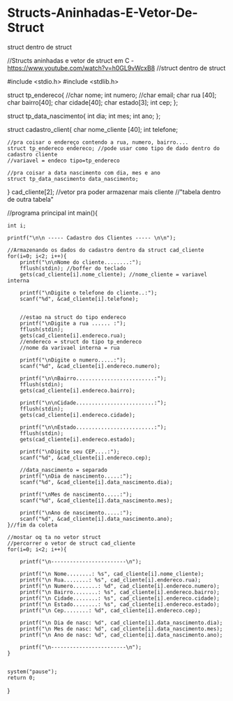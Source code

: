 # Structs-Aninhadas-E-Vetor-De-Struct
struct dentro de struct


//Structs aninhadas e vetor de struct em C - https://www.youtube.com/watch?v=h0GL9vWcxB8
//struct dentro de struct


#include <stdio.h>
#include <stdlib.h>


struct tp_endereco{
    //char nome;
    int numero;
    //char email; 
    char rua [40];
    char bairro[40];
    char cidade[40];
    char estado[3];
    int cep;
};

struct tp_data_nascimento{
    int dia;
    int mes;
    int ano;
};

struct cadastro_client{
    char nome_cliente [40];
    int telefone;



    //pra coisar o endereço contendo a rua, numero, bairro....
    struct tp_endereco endereco; //pode usar como tipo de dado dentro do cadastro cliente
    //variavel = endeco tipo=tp_endereco

    //pra coisar a data nascimento com dia, mes e ano
    struct tp_data_nascimento data_nascimento;
    
}
cad_cliente[2]; //vetor pra poder armazenar mais cliente
//"tabela dentro de outra tabela"

//programa principal
int main(){

    int i;

    printf("\n\n ----- Cadastro dos Clientes ----- \n\n");

    //Armazenando os dados do cadastro dentro da struct cad_cliente
    for(i=0; i<2; i++){
        printf("\n\nNome do cliente........:");
        fflush(stdin); //boffer do teclado
        gets(cad_cliente[i].nome_cliente); //nome_cliente = variavel interna

        printf("\nDigite o telefone do cliente..:");
        scanf("%d", &cad_cliente[i].telefone);


        //estao na struct do tipo endereco
        printf("\nDigite a rua ...... :");
        fflush(stdin);
        gets(cad_cliente[i].endereco.rua);
        //endereco = struct do tipo tp_endereco
        //nome da varivael interna = rua

        printf("\nDigite o numero.....:");
        scanf("%d", &cad_cliente[i].endereco.numero);

        printf("\n\nBairro.........................:");
        fflush(stdin);
        gets(cad_cliente[i].endereco.bairro);

        printf("\n\nCidade.........................:");
        fflush(stdin);
        gets(cad_cliente[i].endereco.cidade);

        printf("\n\nEstado.........................:");
        fflush(stdin);
        gets(cad_cliente[i].endereco.estado);

        printf("\nDigite seu CEP....:");
        scanf("%d", &cad_cliente[i].endereco.cep);

        //data_nascimento = separado
        printf("\nDia de nascimento.....:");
        scanf("%d", &cad_cliente[i].data_nascimento.dia);

        printf("\nMes de nascimento.....:");
        scanf("%d", &cad_cliente[i].data_nascimento.mes);

        printf("\nAno de nascimento.....:");
        scanf("%d", &cad_cliente[i].data_nascimento.ano);
    }//fim da coleta

    //mostar oq ta no vetor struct 
    //percorrer o vetor de struct cad_cliente
    for(i=0; i<2; i++){

        printf("\n------------------------\n");

        printf("\n Nome........: %s", cad_cliente[i].nome_cliente);
        printf("\n Rua........: %s", cad_cliente[i].endereco.rua);
        printf("\n Numero........: %d", cad_cliente[i].endereco.numero);
        printf("\n Bairro........: %s", cad_cliente[i].endereco.bairro);
        printf("\n Cidade........: %s", cad_cliente[i].endereco.cidade);
        printf("\n Estado........: %s", cad_cliente[i].endereco.estado);
        printf("\n Cep........: %d", cad_cliente[i].endereco.cep);

        printf("\n Dia de nasc: %d", cad_cliente[i].data_nascimento.dia);
        printf("\n Mes de nasc: %d", cad_cliente[i].data_nascimento.mes);
        printf("\n Ano de nasc: %d", cad_cliente[i].data_nascimento.ano);     

        printf("\n------------------------\n");  
    }


    system("pause");
    return 0;
}

